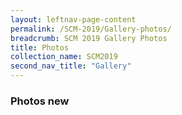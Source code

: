 ```yaml
---
layout: leftnav-page-content
permalink: /SCM-2019/Gallery-photos/
breadcrumb: SCM 2019 Gallery Photos
title: Photos
collection_name: SCM2019
second_nav_title: "Gallery"
---
```

### **Photos new**
